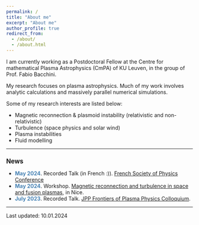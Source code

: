 ```yaml
---
permalink: /
title: "About me"
excerpt: "About me"
author_profile: true
redirect_from: 
  - /about/
  - /about.html
---
```


I am currently working as a Postdoctoral Fellow at the Centre for mathematical Plasma Astrophysics (CmPA) of KU Leuven, in the group of Prof. Fabio Bacchini. 
<!--Prior to this position, I worked as a postdoctoral research assistant in the <a href="https://fluid.oca.eu/fr/fluid">Fluid and Plasma Research Group</a> at <a href="https://lagrange.oca.eu/fr/accueil-lagrange">Laboratoire Lagrange, under the joint supervision of Emanuele Tassi and <a href="https://www.oca.eu/fr/thierry-passot">Thierry Passot</a>. -->

My research focuses on plasma astrophysics. Much of my work involves analytic calculations and massively parallel numerical simulations. 

<!--My research work is concerned with the universal process of magnetic reconnection. This process is a complex mutli-scale phenomenon responsible for triggering powerful releases of magnetic energy in astrophysical plasmas, such as solar flares. More recently, the investigation of instabilities in reconnecting current sheets and the subsequent formation of secondary magnetic islands, known as plasmoids, has significantly contributed to our understanding of magnetic reconnection.-->

Some of my research interests are listed below:

- Magnetic reconnection & plasmoid instability (relativistic and non-relativistic)
- Turbulence (space physics and solar wind)
- Plasma instabilities
- Fluid modelling

<p></p>
<p></p>

<hr>
<h2 style="font-size: 1.2em;">News</h2>

<ul>
 <!-- <li><span style="color: #4682B4; font-weight: bold;">January 2025</span>. Now in KU Leuven.</li>-->
  <li><span style="color: #4682B4; font-weight: bold;">May 2024</span>. Recorded Talk (in French :)). <a href="https://www.youtube.com/watch?v=cEPpevsQGhM&t=1589s">French Society of Physics Conference</a></li>
  <li><span style="color: #4682B4; font-weight: bold;">May 2024</span>. Workshop. <a href="https://www.oca.eu/en/workshop">Magnetic reconnection and turbulence in space and fusion plasmas</a>, in Nice.</li>
  <li><span style="color: #4682B4; font-weight: bold;">July 2023</span>. Recorded Talk. <a href="https://www.cambridge.org/core/journals/journal-of-plasma-physics/jpp-frontiers-of-plasma-physics-colloquium">JPP Frontiers of Plasma Physics Colloquium</a>.</li>
</ul>

<p></p>
<p></p>
<p></p>

<hr>

Last updated: 10.01.2024
